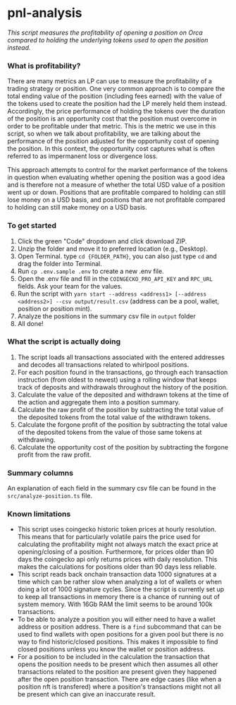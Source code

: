 # pnl-analysis

*This script measures the profitability of opening a position on Orca compared to holding the underlying tokens used to open the position instead.*

### What is profitability?

There are many metrics an LP can use to measure the profitability of a trading strategy or position. One very common approach is to compare the total ending value of the position (including fees earned) with the value of the tokens used to create the position had the LP merely held them instead. Accordingly, the price performance of holding the tokens over the duration of the position is an opportunity cost that the position must overcome in order to be profitable under that metric. This is the metric we use in this script, so when we talk about profitability, we are talking about the performance of the position adjusted for the opportunity cost of opening the position. In this context, the opportunity cost captures what is often referred to as impermanent loss or divergence loss. 

This approach attempts to control for the market performance of the tokens in question when evaluating whether opening the position was a good idea and is therefore not a measure of whether the total USD value of a position went up or down. Positions that are profitable compared to holding can still lose money on a USD basis, and positions that are not profitable compared to holding can still make money on a USD basis.

### To get started

1. Click the green "Code" dropdown and click download ZIP.
2. Unzip the folder and move it to preferred location (e.g., Desktop).
3. Open Terminal. type `cd {FOLDER_PATH}`, you can also just type `cd` and drag the folder into Terminal.
4. Run `cp .env.sample .env` to create a new .env file.
5. Open the .env file and fill in the `COINGECKO_PRO_API_KEY` and `RPC_URL` fields. Ask your team for the values.
4. Run the script with `yarn start --address <address1> [--address <address2>] --csv output/result.csv` (address can be a pool, wallet, position or position mint).
6. Analyze the positions in the summary csv file in `output` folder
5. All done!

### What the script is actually doing

1. The script loads all transactions associated with the entered addresses and decodes all transactions related to whirlpool positions.
2. For each position found in the transactions, go through each transaction instruction (from oldest to newest) using a rolling window that keeps track of deposits and withdrawals throughout the history of the position.
3. Calculate the value of the deposited and withdrawn tokens at the time of the action and aggregate them into a position summary.
4. Calculate the raw profit of the position by subtracting the total value of the deposited tokens from the total value of the withdrawn tokens.
5. Calculate the forgone profit of the position by subtracting the total value of the deposited tokens from the value of those same tokens at withdrawing.
6. Calculate the opportunity cost of the position by subtracting the forgone profit from the raw profit.

### Summary columns

An explanation of each field in the summary csv file can be found in the `src/analyze-position.ts` file.

### Known limitations

* This script uses coingecko historic token prices at hourly resolution. This means that for particularly volatile pairs the price used for calculating the profitability might not always match the exact price at opening/closing of a position. Furthermore, for prices older than 90 days the coingecko api only returns prices with daily resolution. This makes the calculations for positions older than 90 days less reliable.
* This script reads back onchain transaction data 1000 signatures at a time which can be rather slow when analyzing a lot of wallets or when doing a lot of 1000 signature cycles. Since the script is currently set up to keep all transactions in memory there is a chance of running out of system memory. With 16Gb RAM the limit seems to be around 100k transactions.
* To be able to analyze a position you will either need to have a wallet address or position address. There is a `find` subcommand that can be used to find wallets with open positions for a given pool but there is no way to find historic/closed positions. This makes it impossible to find closed positions unless you know the wallet or position address.
* For a position to be included in the calculation the transaction that opens the position needs to be present which then assumes all other transactions related to the position are present given they happened after the open position transaction. There are edge cases (like when a position nft is transfered) where a position's transactions might not all be present which can give an inaccurate result.

